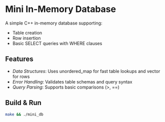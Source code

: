 # Mini In-Memory Database

A simple C++ in-memory database supporting:
- Table creation
- Row insertion
- Basic SELECT queries with WHERE clauses

## Features
- *Data Structures*: Uses unordered_map for fast table lookups and vector for rows
- *Error Handling*: Validates table schemas and query syntax
- *Query Parsing*: Supports basic comparisons (>, ==)

## Build & Run
```bash
make && ./mini_db
